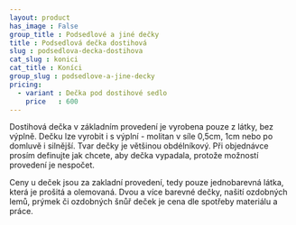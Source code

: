 ```yaml
---
layout: product
has_image : False
group_title : Podsedlové a jiné dečky
title : Podsedlová dečka dostihová
slug : podsedlova-decka-dostihova
cat_slug : konici
cat_title : Koníci
group_slug : podsedlove-a-jine-decky
pricing:
  - variant : Dečka pod dostihové sedlo
    price   : 600
---
```


Dostihová dečka v základním provedení je vyrobena pouze z látky, bez výplně.
Dečku lze vyrobit i s výplní - molitan v síle 0,5cm, 1cm nebo po domluvě i silnější.
Tvar dečky je většinou obdélníkový.
Při objednávce prosím definujte jak chcete, aby dečka vypadala, protože možností provedení je nespočet.

Ceny u deček jsou za zakladní provedení, tedy pouze jednobarevná látka, která je prošitá a olemovaná.
Dvou a více barevné dečky, našití ozdobných lemů, prýmek či ozdobných šnůř deček je cena dle spotřeby materiálu a práce.

